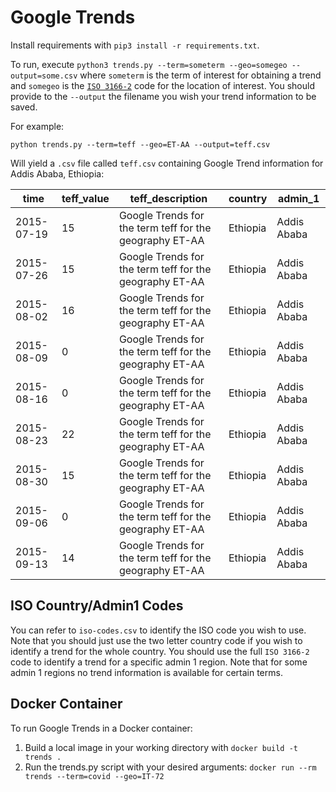 # Google Trends

Install requirements with `pip3 install -r requirements.txt`.

To run, execute `python3 trends.py --term=someterm --geo=somegeo --output=some.csv` where `someterm` is the term of interest for obtaining a trend and `somegeo` is the [`ISO 3166-2`](https://en.wikipedia.org/wiki/ISO_3166-2) code for the location of interest. You should provide to the `--output` the filename you wish your trend information to be saved.

For example:

```
python trends.py --term=teff --geo=ET-AA --output=teff.csv
```

Will yield a `.csv` file called `teff.csv` containing Google Trend information for Addis Ababa, Ethiopia:

| time       | teff_value | teff_description                                        | country  | admin_1     |
|------------|------------|---------------------------------------------------------|----------|-------------|
| 2015-07-19 | 15         | Google Trends for the term teff for the geography ET-AA | Ethiopia | Addis Ababa |
| 2015-07-26 | 15         | Google Trends for the term teff for the geography ET-AA | Ethiopia | Addis Ababa |
| 2015-08-02 | 16         | Google Trends for the term teff for the geography ET-AA | Ethiopia | Addis Ababa |
| 2015-08-09 | 0          | Google Trends for the term teff for the geography ET-AA | Ethiopia | Addis Ababa |
| 2015-08-16 | 0          | Google Trends for the term teff for the geography ET-AA | Ethiopia | Addis Ababa |
| 2015-08-23 | 22         | Google Trends for the term teff for the geography ET-AA | Ethiopia | Addis Ababa |
| 2015-08-30 | 15         | Google Trends for the term teff for the geography ET-AA | Ethiopia | Addis Ababa |
| 2015-09-06 | 0          | Google Trends for the term teff for the geography ET-AA | Ethiopia | Addis Ababa |
| 2015-09-13 | 14         | Google Trends for the term teff for the geography ET-AA | Ethiopia | Addis Ababa |


## ISO Country/Admin1 Codes
You can refer to `iso-codes.csv` to identify the ISO code you wish to use. Note that you should just use the two letter country code if you wish to identify a trend for the whole country. You should use the full `ISO 3166-2` code to identify a trend for a specific admin 1 region. Note that for some admin 1 regions no trend information is available for certain terms.

## Docker Container

To run Google Trends in a Docker container:

1. Build a local image in your working directory with `docker build -t trends .`
2. Run the trends.py script with your desired arguments: `docker run --rm trends --term=covid --geo=IT-72`
